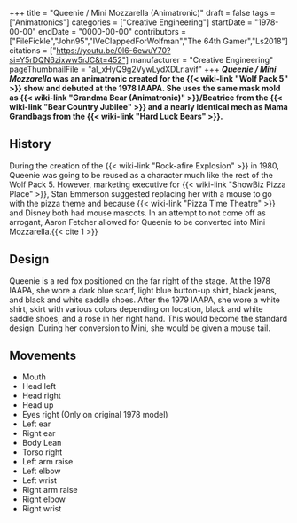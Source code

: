 +++
title = "Queenie / Mini Mozzarella (Animatronic)"
draft = false
tags = ["Animatronics"]
categories = ["Creative Engineering"]
startDate = "1978-00-00"
endDate = "0000-00-00"
contributors = ["FileFickle","John95","IVeClappedForWolfman","The 64th Gamer","Ls2018"]
citations = ["https://youtu.be/0l6-6ewuY70?si=Y5rDQN6zixww5rJC&t=452"]
manufacturer = "Creative Engineering"
pageThumbnailFile = "aI_xHyQ9g2VywLydXDLr.avif"
+++
***Queenie / Mini Mozzarella* was an animatronic created for the {{< wiki-link "Wolf Pack 5" >}} show and debuted at the 1978 IAAPA.
She uses the same mask mold as {{< wiki-link "Grandma Bear (Animatronic)" >}}/Beatrice from the {{< wiki-link "Bear Country Jubilee" >}} and a nearly identical mech as Mama Grandbags from the {{< wiki-link "Hard Luck Bears" >}}.**

## History

During the creation of the {{< wiki-link "Rock-afire Explosion" >}} in 1980, Queenie was going to be reused as a character much like the rest of the Wolf Pack 5. However, marketing executive for {{< wiki-link "ShowBiz Pizza Place" >}}, Stan Emmerson suggested replacing her with a mouse to go with the pizza theme and because {{< wiki-link "Pizza Time Theatre" >}} and Disney both had mouse mascots. In an attempt to not come off as arrogant, Aaron Fetcher allowed for Queenie to be converted into Mini Mozzarella.{{< cite 1 >}}

## Design

Queenie is a red fox positioned on the far right of the stage. At the 1978 IAAPA, she wore a dark blue scarf, light blue button-up shirt, black jeans, and black and white saddle shoes. After the 1979 IAAPA, she wore a white shirt, skirt with various colors depending on location, black and white saddle shoes, and a rose in her right hand. This would become the standard design. During her conversion to Mini, she would be given a mouse tail.

## Movements

- Mouth
- Head left
- Head right
- Head up
- Eyes right (Only on original 1978 model)
- Left ear
- Right ear
- Body Lean
- Torso right
- Left arm raise
- Left elbow
- Left wrist
- Right arm raise
- Right elbow
- Right wrist
